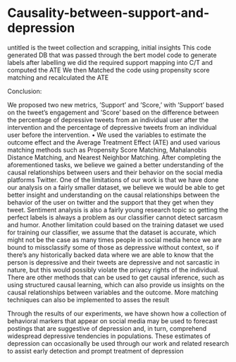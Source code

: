 # Causality-between-support-and-depression

untitled is the tweet collection and scrapping, initial insights
This code generated DB that was passed through the bert model code to generate labels
after labelling we did the required support mapping into C/T and computed the ATE
We then Matched the code using propensity score matching and recalculated the ATE


Conclusion:

We proposed two new metrics, ’Support’ and ’Score,’ with
’Support’ based on the tweet’s engagement and ’Score’ based
on the difference between the percentage of depressive tweets
from an individual user after the intervention and the percentage of depressive tweets from an individual user before
the intervention.
• We used the variables to estimate the outcome effect and the
Average Treatment Effect (ATE) and used various matching
methods such as Propensity Score Matching, Mahalanobis
Distance Matching, and Nearest Neighbor Matching.
After completing the aforementioned tasks, we believe we gained
a better understanding of the causal relationships between users
and their behavior on the social media platforms Twitter.
One of the limitations of our work is that we have done our
analysis on a fairly smaller dataset, we believe we would be able
to get better insight and understanding on the causal relationships
between the behavior of the user on twitter and the support that
they get when they tweet. Sentiment analysis is also a fairly young
research topic so getting the perfect labels is always a problem as
our classifier cannot detect sarcasm and humor. Another limitation
could based on the training dataset we used for training our classifier, we assume that the dataset is accurate, which might not be
the case as many times people in social media hence we are bound
to missclassify some of those as depressive without context, so if
there’s any historically backed data where we are able to know
that the person is depressive and their tweets are depressive and
not sarcastic in nature, but this would possibly violate the privacy
rights of the individual.
There are other methods that can be used to get causal inference,
such as using structured causal learning, which can also provide
us insights on the causal relationships between variables and the
outcome.
More matching techniques can also be implemented to asses the
result


Through the results of our experiments, we have shown how a
collection of behavioral markers that appear on social media may
be used to forecast postings that are suggestive of depression and, in
turn, comprehend widespread depressive tendencies in populations.
These estimates of depression can occasionally be used through
our work and related research to assist early detection and prompt
treatment of depression
